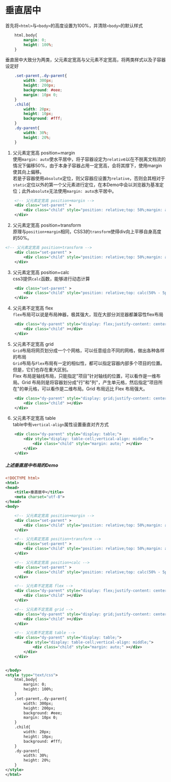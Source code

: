 # 垂直居中

首先将`<html>`与`<body>`的高度设置为100%，并清除`<body>`的默认样式

```css
    html,body{
        margin: 0;
        height: 100%;
    }
```

垂直居中大致分为两类，父元素定宽高与父元素不定宽高，将两类样式以及子容器设定好
```css
    .set-parent,.dy-parent{
        width: 300px;
        height: 200px;
        background: #eee;
        margin: 10px 0;
    }
    .child{
        width: 20px;
        height: 10px;
        background: #fff;
    }
    .dy-parent{ 
        width: 30%;
        height: 20%;
    }
```

1. 父元素定宽高 position+margin  
使用`margin: auto`使水平居中，将子容器设定为`relativ`e以在不脱离文档流的情况下偏移50%，由于本身子容器占用一定宽高，会将其撑下，使用margin使其向上偏移。  
若是子容器使用`absolute`定位，则父容器应设置为`relative`，否则会其相对于`static`定位以外的第一个父元素进行定位，在本Demo中会以浏览器为基准定位；此外`absolute`无法使用`margin: auto`水平居中。

```xml
    <!-- 父元素定宽高 position+margin -->
    <div class="set-parent" >
        <div class="child" style="position: relative;top: 50%;margin: auto;margin-top: -5px;"></div>
    </div>
```

2. 父元素定宽高 position+transform  
原理与`position+margin`相同，CSS3的`transform`使得div向上平移自身高度的50%。

```xml
<!-- 父元素定宽高 position+transform -->
    <div class="set-parent" >
        <div class="child" style="position: relative;top: 50%;margin: auto;transform: translateY(-50%);"></div>
    </div>
```

3. 父元素定宽高 position+calc  
css3提供`calc`函数，能够进行动态计算

```xml
    <div class="set-parent" >
        <div class="child" style="position: relative;top: calc(50% - 5px);left: calc(50% - 10px);"></div>
    </div>
```

4. 父元素不定宽高 flex  
`flex`布局可以说是布局神器，极其强大，现在大部分浏览器都兼容性flex布局

```xml
    <div class="dy-parent" style="display: flex;justify-content: center;align-items: center;">
        <div class="child" ></div>
    </div>
```

5. 父元素不定宽高 grid  
`Grid`布局将网页划分成一个个网格，可以任意组合不同的网格，做出各种各样的布局  
`Grid`布局与`Flex`布局有一定的相似性，都可以指定容器内部多个项目的位置。但是，它们也存在重大区别。  
Flex 布局是轴线布局，只能指定"项目"针对轴线的位置，可以看作是一维布局。Grid 布局则是将容器划分成"行"和"列"，产生单元格，然后指定"项目所在"的单元格，可以看作是二维布局。Grid 布局远比 Flex 布局强大。

```xml
    <div class="dy-parent" style="display: grid;justify-content: center;align-content: center;">
        <div class="child" ></div>
    </div>
```

6. 父元素不定宽高 table  
table中有`vertical-align`属性设置垂直对齐方式

```xml
    <div class="dy-parent" style="display: table;">
        <div style="display: table-cell;vertical-align: middle;">
            <div class="child" style="margin: auto;" ></div>
        </div>
    </div>
```

##### 上述垂直居中布局的Demo  
```xml
<!DOCTYPE html>
<html>
<head>
    <title>垂直居中</title>
    <meta charset="utf-8">
</head>
<body>

    <!-- 父元素定宽高 position+margin -->
    <div class="set-parent" >
        <div class="child" style="position: relative;top: 50%;margin: auto;margin-top: -5px;"></div>
    </div>

    <!-- 父元素定宽高 position+transform -->
    <div class="set-parent" >
        <div class="child" style="position: relative;top: 50%;margin: auto;transform: translateY(-50%);"></div>
    </div>

    <!-- 父元素定宽高 position+calc -->
    <div class="set-parent" >
        <div class="child" style="position: relative;top: calc(50% - 5px);left: calc(50% - 10px);"></div>
    </div>

    <!-- 父元素不定宽高 flex -->
    <div class="dy-parent" style="display: flex;justify-content: center;align-items: center;">
        <div class="child" ></div>
    </div>

    <!-- 父元素不定宽高 grid -->
    <div class="dy-parent" style="display: grid;justify-content: center;align-content: center;">
        <div class="child" ></div>
    </div>

    <!-- 父元素不定宽高 table -->
    <div class="dy-parent" style="display: table;">
        <div style="display: table-cell;vertical-align: middle;">
            <div class="child" style="margin: auto;" ></div>
        </div>
    </div>


</body>
<style type="text/css">
    html,body{
        margin: 0;
        height: 100%;
    }
    .set-parent,.dy-parent{
        width: 300px;
        height: 200px;
        background: #eee;
        margin: 10px 0;
    }
    .child{
        width: 20px;
        height: 10px;
        background: #fff;
    }
    .dy-parent{
        width: 30%;
        height: 20%;
    }
</style>
</html>
```